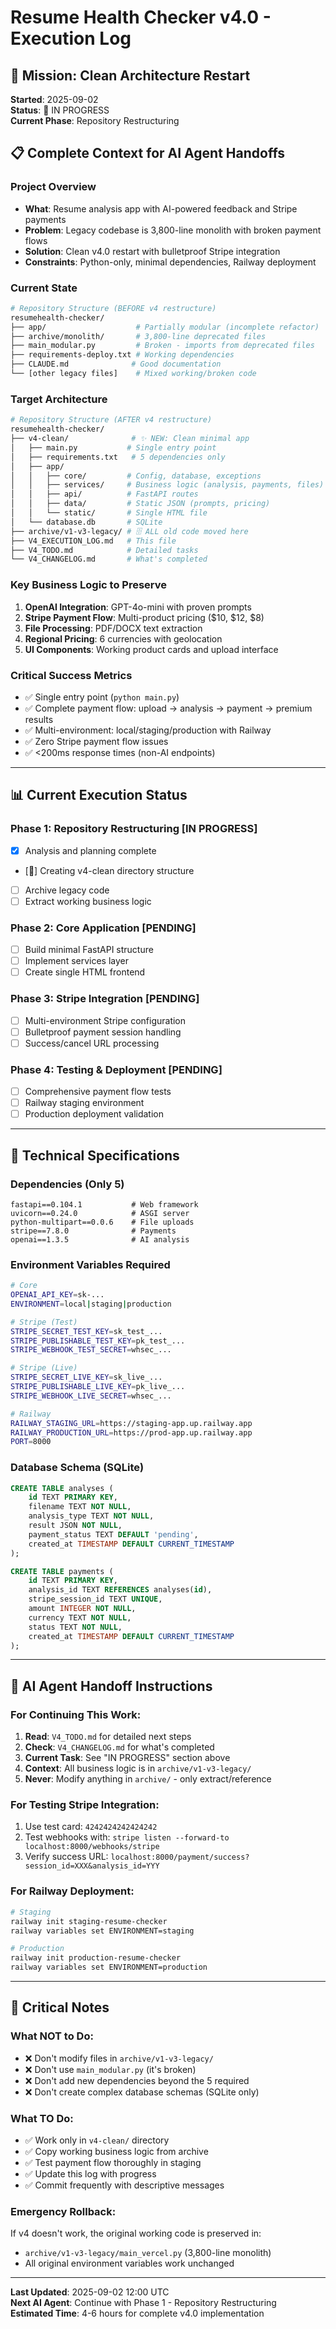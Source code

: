 # Resume Health Checker v4.0 - Execution Log

## 🎯 Mission: Clean Architecture Restart

**Started**: 2025-09-02  
**Status**: 🚧 IN PROGRESS  
**Current Phase**: Repository Restructuring  

## 📋 Complete Context for AI Agent Handoffs

### **Project Overview**
- **What**: Resume analysis app with AI-powered feedback and Stripe payments
- **Problem**: Legacy codebase is 3,800-line monolith with broken payment flows
- **Solution**: Clean v4.0 restart with bulletproof Stripe integration
- **Constraints**: Python-only, minimal dependencies, Railway deployment

### **Current State**
```bash
# Repository Structure (BEFORE v4 restructure)
resumehealth-checker/
├── app/                    # Partially modular (incomplete refactor)
├── archive/monolith/       # 3,800-line deprecated files
├── main_modular.py         # Broken - imports from deprecated files
├── requirements-deploy.txt # Working dependencies
├── CLAUDE.md              # Good documentation
└── [other legacy files]    # Mixed working/broken code
```

### **Target Architecture**
```bash
# Repository Structure (AFTER v4 restructure)
resumehealth-checker/
├── v4-clean/              # ✨ NEW: Clean minimal app
│   ├── main.py           # Single entry point
│   ├── requirements.txt   # 5 dependencies only
│   ├── app/
│   │   ├── core/         # Config, database, exceptions
│   │   ├── services/     # Business logic (analysis, payments, files)
│   │   ├── api/          # FastAPI routes
│   │   ├── data/         # Static JSON (prompts, pricing)
│   │   └── static/       # Single HTML file
│   └── database.db       # SQLite
├── archive/v1-v3-legacy/ # 🗄️ ALL old code moved here
├── V4_EXECUTION_LOG.md   # This file
├── V4_TODO.md            # Detailed tasks
└── V4_CHANGELOG.md       # What's completed
```

### **Key Business Logic to Preserve**
1. **OpenAI Integration**: GPT-4o-mini with proven prompts
2. **Stripe Payment Flow**: Multi-product pricing ($10, $12, $8)
3. **File Processing**: PDF/DOCX text extraction
4. **Regional Pricing**: 6 currencies with geolocation
5. **UI Components**: Working product cards and upload interface

### **Critical Success Metrics**
- ✅ Single entry point (`python main.py`)
- ✅ Complete payment flow: upload → analysis → payment → premium results
- ✅ Multi-environment: local/staging/production with Railway
- ✅ Zero Stripe payment flow issues
- ✅ <200ms response times (non-AI endpoints)

---

## 📊 Current Execution Status

### Phase 1: Repository Restructuring [IN PROGRESS]
- [x] Analysis and planning complete
- [🚧] Creating v4-clean directory structure
- [ ] Archive legacy code
- [ ] Extract working business logic

### Phase 2: Core Application [PENDING]
- [ ] Build minimal FastAPI structure
- [ ] Implement services layer
- [ ] Create single HTML frontend

### Phase 3: Stripe Integration [PENDING] 
- [ ] Multi-environment Stripe configuration
- [ ] Bulletproof payment session handling
- [ ] Success/cancel URL processing

### Phase 4: Testing & Deployment [PENDING]
- [ ] Comprehensive payment flow tests
- [ ] Railway staging environment
- [ ] Production deployment validation

---

## 🔧 Technical Specifications

### **Dependencies (Only 5)**
```
fastapi==0.104.1           # Web framework
uvicorn==0.24.0            # ASGI server
python-multipart==0.0.6    # File uploads
stripe==7.8.0              # Payments
openai==1.3.5              # AI analysis
```

### **Environment Variables Required**
```bash
# Core
OPENAI_API_KEY=sk-...
ENVIRONMENT=local|staging|production

# Stripe (Test)
STRIPE_SECRET_TEST_KEY=sk_test_...
STRIPE_PUBLISHABLE_TEST_KEY=pk_test_...
STRIPE_WEBHOOK_TEST_SECRET=whsec_...

# Stripe (Live)
STRIPE_SECRET_LIVE_KEY=sk_live_...
STRIPE_PUBLISHABLE_LIVE_KEY=pk_live_...
STRIPE_WEBHOOK_LIVE_SECRET=whsec_...

# Railway
RAILWAY_STAGING_URL=https://staging-app.up.railway.app
RAILWAY_PRODUCTION_URL=https://prod-app.up.railway.app
PORT=8000
```

### **Database Schema (SQLite)**
```sql
CREATE TABLE analyses (
    id TEXT PRIMARY KEY,
    filename TEXT NOT NULL,
    analysis_type TEXT NOT NULL,
    result JSON NOT NULL,
    payment_status TEXT DEFAULT 'pending',
    created_at TIMESTAMP DEFAULT CURRENT_TIMESTAMP
);

CREATE TABLE payments (
    id TEXT PRIMARY KEY,
    analysis_id TEXT REFERENCES analyses(id),
    stripe_session_id TEXT UNIQUE,
    amount INTEGER NOT NULL,
    currency TEXT NOT NULL,
    status TEXT NOT NULL,
    created_at TIMESTAMP DEFAULT CURRENT_TIMESTAMP
);
```

---

## 🤖 AI Agent Handoff Instructions

### **For Continuing This Work:**
1. **Read**: `V4_TODO.md` for detailed next steps
2. **Check**: `V4_CHANGELOG.md` for what's completed
3. **Current Task**: See "IN PROGRESS" section above
4. **Context**: All business logic is in `archive/v1-v3-legacy/`
5. **Never**: Modify anything in `archive/` - only extract/reference

### **For Testing Stripe Integration:**
1. Use test card: `4242424242424242`
2. Test webhooks with: `stripe listen --forward-to localhost:8000/webhooks/stripe`
3. Verify success URL: `localhost:8000/payment/success?session_id=XXX&analysis_id=YYY`

### **For Railway Deployment:**
```bash
# Staging
railway init staging-resume-checker
railway variables set ENVIRONMENT=staging

# Production  
railway init production-resume-checker
railway variables set ENVIRONMENT=production
```

---

## 🚨 Critical Notes

### **What NOT to Do:**
- ❌ Don't modify files in `archive/v1-v3-legacy/`
- ❌ Don't use `main_modular.py` (it's broken)
- ❌ Don't add new dependencies beyond the 5 required
- ❌ Don't create complex database schemas (SQLite only)

### **What TO Do:**
- ✅ Work only in `v4-clean/` directory
- ✅ Copy working business logic from archive
- ✅ Test payment flow thoroughly in staging
- ✅ Update this log with progress
- ✅ Commit frequently with descriptive messages

### **Emergency Rollback:**
If v4 doesn't work, the original working code is preserved in:
- `archive/v1-v3-legacy/main_vercel.py` (3,800-line monolith)
- All original environment variables work unchanged

---

**Last Updated**: 2025-09-02 12:00 UTC  
**Next AI Agent**: Continue with Phase 1 - Repository Restructuring  
**Estimated Time**: 4-6 hours for complete v4.0 implementation